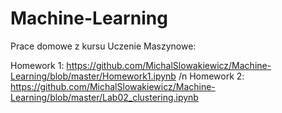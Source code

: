 # Machine-Learning

Prace domowe z kursu Uczenie Maszynowe:

Homework 1: https://github.com/MichalSlowakiewicz/Machine-Learning/blob/master/Homework1.ipynb /n
Homework 2: https://github.com/MichalSlowakiewicz/Machine-Learning/blob/master/Lab02_clustering.ipynb
